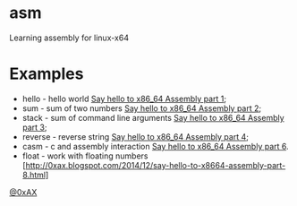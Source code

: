 asm
==============

Learning assembly for linux-x64

Examples
==============

  * hello - hello world [Say hello to x86_64 Assembly part 1](http://0xax.blogspot.com/2014/08/say-hello-to-x64-assembly-part-1.html);
  * sum   - sum of two numbers [Say hello to x86_64 Assembly part 2](http://0xax.blogspot.com/2014/09/say-hello-to-x64-assembly-part-2.html);
  * stack - sum of command line arguments [Say hello to x86_64 Assembly part 3](http://0xax.blogspot.com/2014/09/say-hello-to-x64-assembly-part-3.html);
  * reverse - reverse string [Say hello to x86_64 Assembly part 4](http://0xax.blogspot.com/2014/11/say-hello-to-x64-assembly-part-4.html);
  * casm    - c and assembly interaction [Say hello to x86_64 Assembly part 6](http://0xax.blogspot.com/2014/11/say-hello-to-x64-assembly-part-4.html).
  * float   - work with floating numbers [http://0xax.blogspot.com/2014/12/say-hello-to-x8664-assembly-part-8.html]

[@0xAX](https://twitter.com/0xAX)
